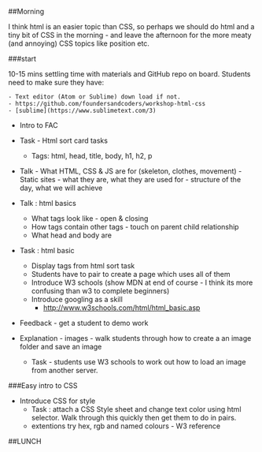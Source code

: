     
##Morning 

I think html is an easier topic than CSS, so perhaps we should do html and a tiny bit of CSS in the morning - and leave the afternoon for the more meaty (and annoying) CSS topics like position etc.


###start

10-15 mins settling time with materials and GitHub repo on board. Students need to make sure they have:

    - Text editor (Atom or Sublime) down load if not.
    - https://github.com/foundersandcoders/workshop-html-css
    - [sublime](https://www.sublimetext.com/3)

* Intro to FAC
* Task - Html sort card tasks
    * Tags: html, head, title, body, h1, h2, p
* Talk 
            -    What HTML, CSS & JS are for (skeleton, clothes, movement)
            -    Static sites - what they are, what they are used for
            -    structure of the day, what we will achieve
    
* Talk : html basics
    * What tags look like - open & closing
    * How tags contain other tags - touch on parent child relationship
    * What head and body are

* Task : html basic
    * Display tags from html sort task
    * Students have to pair to create a page which uses all of them
    * Introduce W3 schools (show MDN at end of course - I think its more confusing than w3 to complete beginners)
    * Introduce googling as a skill
        * http://www.w3schools.com/html/html_basic.asp

* Feedback - get a student to demo work
* Explanation - images - walk students through how to create a an image folder and save an image
    * Task - students use W3 schools to work out how to load an image from another server.

###Easy intro to  CSS
* Introduce CSS for style
    * Task : attach a CSS Style sheet and change text color using html selector. Walk through this quickly then get them to do in pairs.
    - extentions try hex, rgb and named colours - W3 reference

##LUNCH

